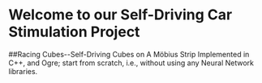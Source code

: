 # Welcome to our Self-Driving Car Stimulation Project

##Racing Cubes--Self-Driving Cubes on A Möbius Strip 
Implemented in C++, and Ogre; start from scratch, i.e., without using any Neural Network libraries.
